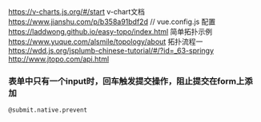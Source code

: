 https://v-charts.js.org/#/start v-chart文档
https://www.jianshu.com/p/b358a91bdf2d // vue.config.js 配置
https://laddwong.github.io/easy-topo/index.html 简单拓扑示例
https://www.yuque.com/alsmile/topology/about 拓扑流程一
https://wdd.js.org/jsplumb-chinese-tutorial/#/?id=_63-springy
http://www.jtopo.com/api.html
### 表单中只有一个input时，回车触发提交操作，阻止提交在form上添加
```
@submit.native.prevent
```
